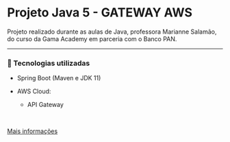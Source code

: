 # Projeto Java 5 - GATEWAY AWS

Projeto realizado durante as aulas de Java, professora Marianne Salamão, do curso da Gama Academy em parceria com o Banco PAN.

---
### 📑 Tecnologias utilizadas

- Spring Boot (Maven e JDK 11)

- AWS Cloud:
  - API Gateway
<br>

<a target="_blank" href="https://github.com/jessicakopps/estudos/blob/master/AWS/gateway.md"> Mais informações</a>

